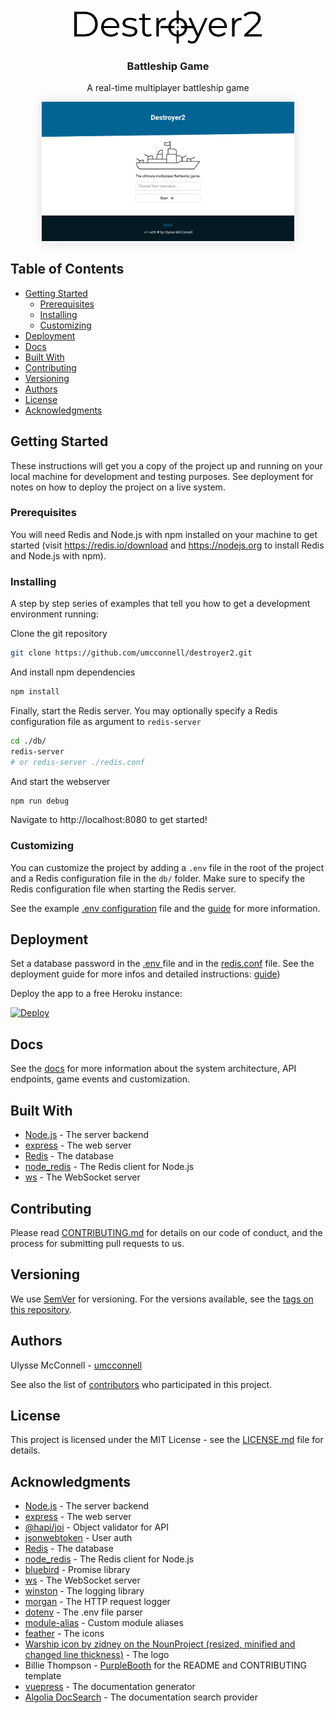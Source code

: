 <br/>
<div id="logo" align="center">
    <br />
    <img src="docs/.vuepress/public/logo.svg" alt="Battleship2 Logo" width="300"/>
    <h3>Battleship Game</h3>
    <p>A real-time multiplayer battleship game</p>
</div>

<div style='margin:0 auto;width:80%;box-shadow: 0 0 16px #ddd'>

![Destroyer2](docs/.vuepress/public/screenshots/home.png)

</div>

## Table of Contents

-   [Getting Started](#getting-started)
    -   [Prerequisites](#prerequisites)
    -   [Installing](#installing)
    -   [Customizing](#customizing)
-   [Deployment](#deployment)
-   [Docs](#docs)
-   [Built With](#built-with)
-   [Contributing](#contributing)
-   [Versioning](#versioning)
-   [Authors](#authors)
-   [License](#license)
-   [Acknowledgments](#acknowledgments)

## Getting Started

These instructions will get you a copy of the project up and running on your
local machine for development and testing purposes. See deployment for notes on
how to deploy the project on a live system.

### Prerequisites

You will need Redis and Node.js with npm installed on your machine to get
started (visit https://redis.io/download and https://nodejs.org to
install Redis and Node.js with npm).

### Installing

A step by step series of examples that tell you how to get a development
environment running:

Clone the git repository

```bash
git clone https://github.com/umcconnell/destroyer2.git
```

And install npm dependencies

```bash
npm install
```

Finally, start the Redis server.
You may optionally specify a Redis configuration file as argument to
`redis-server`

```bash
cd ./db/
redis-server
# or redis-server ./redis.conf
```

And start the webserver

```bash
npm run debug
```

Navigate to http://localhost:8080 to get started!

### Customizing

You can customize the project by adding a `.env` file in the root of the project
and a Redis configuration file in the `db/` folder. Make sure to specify the
Redis configuration file when starting the Redis server.

See the example [.env configuration](./.env.example) file and the
[guide](https://umcconnell.github.io/destroyer2/guide) for more information.

## Deployment

Set a database password in the [.env ](./.env.example) file and in the
[redis.conf](./db/redis.conf) file. See the deployment guide for more infos and
detailed instructions:
[guide](https://umcconnell.github.io/destroyer2/guide))

Deploy the app to a free Heroku instance:

[![Deploy](https://www.herokucdn.com/deploy/button.svg)](https://heroku.com/deploy)

## Docs

See the [docs](https://umcconnell.github.io/destroyer2/docs) for more
information about the system architecture, API endpoints, game events and
customization.

## Built With

-   [Node.js](https://nodejs.org/) - The server backend
-   [express](https://expressjs.com/) - The web server
-   [Redis](https://redis.io/) - The database
-   [node_redis](https://github.com/NodeRedis/node_redis) - The Redis
    client for Node.js
-   [ws](https://github.com/websockets/ws) - The WebSocket server

## Contributing

Please read [CONTRIBUTING.md](CONTRIBUTING.md) for details on our code of
conduct, and the process for submitting pull requests to us.

## Versioning

We use [SemVer](http://semver.org/) for versioning. For the versions available,
see the [tags on this repository](https://github.com/umcconnell/destroyer2/tags).

## Authors

Ulysse McConnell - [umcconnell](https://github.com/umcconnell/)

See also the list of
[contributors](https://github.com/umcconnell/destroyer2/contributors)
who participated in this project.

## License

This project is licensed under the MIT License - see the
[LICENSE.md](LICENSE.md) file for details.

## Acknowledgments

-   [Node.js](https://nodejs.org/) - The server backend
-   [express](https://expressjs.com/) - The web server
-   [@hapi/joi](https://hapi.dev/module/joi/) - Object validator for API
-   [jsonwebtoken](https://github.com/auth0/node-jsonwebtoken) - User auth
-   [Redis](https://redis.io/) - The database
-   [node_redis](https://github.com/NodeRedis/node_redis) - The Redis client for
    Node.js
-   [bluebird](http://bluebirdjs.com) - Promise library
-   [ws](https://github.com/websockets/ws) - The WebSocket server
-   [winston](https://github.com/winstonjs/winston) - The logging library
-   [morgan](https://github.com/expressjs/morgan) - The HTTP request logger
-   [dotenv](https://github.com/motdotla/dotenv) - The .env file parser
-   [module-alias](https://github.com/ilearnio/module-alias) - Custom module
    aliases
-   [feather](https://github.com/feathericons/feather) - The icons
-   [Warship icon by zidney on the NounProject (resized, minified and changed line thickness)](https://thenounproject.com/term/warship/1597472/) - The logo
-   Billie Thompson - [PurpleBooth](https://github.com/PurpleBooth) for the
    README and CONTRIBUTING template
-   [vuepress](https://vuepress.vuejs.org/) - The documentation generator
-   [Algolia DocSearch](https://docsearch.algolia.com/) - The documentation
    search provider
